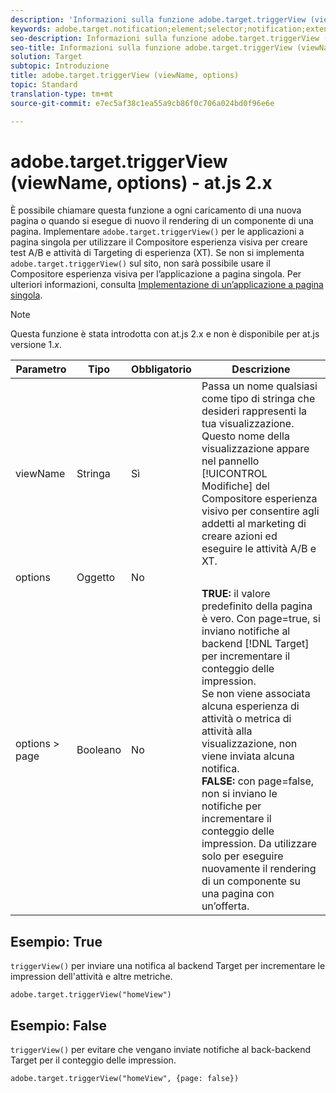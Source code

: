 ```yaml
---
description: 'Informazioni sulla funzione adobe.target.triggerView (viewName, options) per at.js. '
keywords: adobe.target.notification;element;selector;notification;extension
seo-description: Informazioni sulla funzione adobe.target.triggerView (viewName, options) per la libreria at.js JavaScript di Adobe Target.
seo-title: Informazioni sulla funzione adobe.target.triggerView (viewName, options) per la libreria at.js JavaScript di Adobe Target.
solution: Target
subtopic: Introduzione
title: adobe.target.triggerView (viewName, options)
topic: Standard
translation-type: tm+mt
source-git-commit: e7ec5af38c1ea55a9cb86f0c706a024bd0f96e6e

---
```



# adobe.target.triggerView (viewName, options) - at.js 2.x

È possibile chiamare questa funzione a ogni caricamento di una nuova pagina o quando si esegue di nuovo il rendering di un componente di una pagina. Implementare `adobe.target.triggerView()` per le applicazioni a pagina singola per utilizzare il Compositore esperienza visiva per creare test A/B e attività di Targeting di esperienza (XT). Se non si implementa `adobe.target.triggerView()` sul sito, non sarà possibile usare il Compositore esperienza visiva per l’applicazione a pagina singola. Per ulteriori informazioni, consulta [Implementazione di un’applicazione a pagina singola](/help/c-implementing-target/c-implementing-target-for-client-side-web/how-to-deployatjs/target-atjs-single-page-application.md).

>[!NOTE]
>
>Questa funzione è stata introdotta con at.js 2.x e non è disponibile per at.js versione 1.*x*.

| Parametro | Tipo | Obbligatorio | Descrizione |
| --- | --- | --- | --- |
| viewName | Stringa | Sì | Passa un nome qualsiasi come tipo di stringa che desideri rappresenti la tua visualizzazione. Questo nome della visualizzazione appare nel pannello [!UICONTROL Modifiche] del Compositore esperienza visivo per consentire agli addetti al marketing di creare azioni ed eseguire le attività A/B e XT. |
| options | Oggetto | No |  |
| options &gt; page | Booleano | No | **TRUE:** il valore predefinito della pagina è vero. Con page=true, si inviano notifiche al backend [!DNL Target] per incrementare il conteggio delle impression.<br>Se non viene associata alcuna esperienza di attività o metrica di attività alla visualizzazione, non viene inviata alcuna notifica.<br>**FALSE:** con page=false, non si inviano le notifiche per incrementare il conteggio delle impression. Da utilizzare solo per eseguire nuovamente il rendering di un componente su una pagina con un’offerta. |

## Esempio: True

`triggerView()` per inviare una notifica al backend Target per incrementare le impression dell&#39;attività e altre metriche.

```
adobe.target.triggerView("homeView")
```

## Esempio: False

`triggerView()` per evitare che vengano inviate notifiche al back-backend Target per il conteggio delle impression.

```
adobe.target.triggerView("homeView", {page: false})
```
